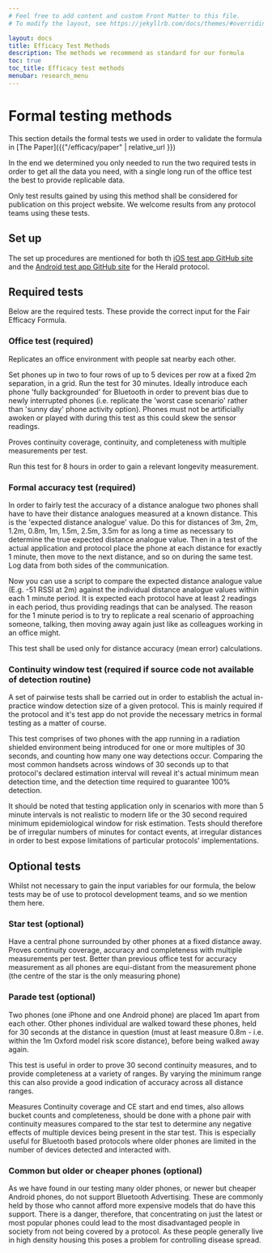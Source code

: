 ```yaml
---
# Feel free to add content and custom Front Matter to this file.
# To modify the layout, see https://jekyllrb.com/docs/themes/#overriding-theme-defaults

layout: docs
title: Efficacy Test Methods
description: The methods we recommend as standard for our formula
toc: true
toc_title: Efficacy test methods
menubar: research_menu
---
```


# Formal testing methods

This section details the formal tests we used in order to validate the formula in
[The Paper]({{"/efficacy/paper" | relative_url }})

In the end we determined you only needed to run the two required tests in order
to get all the data you need, with a single long run of the office test the best
to provide replicable data.

Only test results gained by using this method shall be considered for publication on
this project website. We welcome results from any protocol teams using these tests.

## Set up

The set up procedures are mentioned for both th [iOS test app GitHub site](https://github.com/vmware/herald-for-ios) and the [Android test app GitHub site](https://github.com/vmware/herald-for-android) for the Herald protocol.

## Required tests

Below are the required tests. These provide the correct input for the Fair Efficacy Formula.

### Office test (required)

Replicates an office environment with people sat nearby each other.

Set phones up in two to four rows of up to 5 devices per row at a fixed 2m separation, in a grid. Run the test for 30 minutes. Ideally introduce each phone 'fully backgrounded' for Bluetooth in order to prevent bias due to newly interrupted phones (i.e. replicate the 'worst case scenario' rather than 'sunny day' phone activity option). Phones must not be artificially awoken or played with during this test as this could skew the sensor readings.

Proves continuity coverage, continuity, and completeness with multiple measurements per test. 

Run this test for 8 hours in order to gain a relevant longevity measurement.

### Formal accuracy test (required)

In order to fairly test the accuracy of a distance analogue two phones shall have to have their distance analogues measured at a known distance. This is the 'expected distance analogue' value. Do this for distances of 3m, 2m, 1.2m, 0.8m, 1m, 1.5m, 2.5m, 3.5m for as long a time as necessary to determine the true expected distance analogue value. Then in a test of the actual application and protocol place the phone at each distance for exactly 1 minute, then move to the next distance, and so on during the same test. Log data from both sides of the communication.

Now you can use a script to compare the expected distance analogue value (E.g. -51 RSSI at 2m) against the individual distance analogue values within each 1 minute period. It is expected each protocol have at least 2 readings in each period, thus providing readings that can be analysed. The reason for the 1 minute period is to try to replicate a real scenario of approaching someone, talking, then moving away again just like as colleagues working in an office might.

This test shall be used only for distance accuracy (mean error) calculations.

### Continuity window test (required if source code not available of detection routine)

A set of pairwise tests shall be carried out in order to establish the actual in-practice window detection size of a given protocol. This is mainly required if the protocol and it's test app do not provide the necessary metrics in formal testing as a matter of course. 

This test comprises of two phones with the app running in a radiation shielded environment being introduced for one or more multiples of 30 seconds, and counting how many one way detections occur. Comparing the most common handsets across windows of 30 seconds up to that protocol's declared estimation interval will reveal it's actual minimum mean detection time, and the detection time required to guarantee 100% detection.

It should be noted that testing application only in scenarios with more than 5 minute intervals is not realistic to modern life or the 30 second required minimum epidemiological window for risk estimation. Tests should therefore be of irregular numbers of minutes for contact events, at irregular distances in order to best expose limitations of particular protocols' implementations.


## Optional tests

Whilst not necessary to gain the input variables for our formula, the below tests may be of
use to protocol development teams, and so we mention them here.

### Star test (optional)

Have a central phone surrounded by other phones at a fixed distance away. Proves continuity coverage, accuracy and completeness with multiple measurements per test. Better than previous office test for accuracy measurement as all phones are equi-distant from the measurement phone (the centre of the star is the only measuring phone)

### Parade test (optional)

Two phones (one iPhone and one Android phone) are placed 1m apart from each other. Other phones individual are walked toward these phones, held for 30 seconds at the distance in question (must at least measure 0.8m - i.e. within the 1m Oxford model risk score distance), before being walked away again.

This test is useful in order to prove 30 second continuity measures, and to provide completeness at a variety of ranges. By varying the minimum range this can also provide a good indication of accuracy across all distance ranges.

Measures Continuity coverage and CE start and end times, also allows bucket counts and completeness, should be done with a phone pair with continuity measures compared to the star test to determine any negative effects of multiple devices being present in the star test. This is especially useful for Bluetooth based protocols where older phones are limited in the number of devices detected and interacted with.

### Common but older or cheaper phones (optional)

As we have found in our testing many older phones, or newer but cheaper Android phones, do not support Bluetooth Advertising.
These are commonly held by those who cannot afford more expensive models that do have this support. There is a danger, therefore,
that concentrating on just the latest or most popular phones could lead to the most disadvantaged people in society from
not being covered by a protocol. As these people generally live in high density housing this poses a problem for
controlling disease spread.
